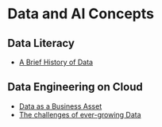 # Data and AI Concepts

## Data Literacy
- [A Brief History of Data](https://medium.com/@rathi-ankit/a-brief-history-of-data-bc4d9ae475fe)


## Data Engineering on Cloud
- [Data as a Business Asset](https://medium.com/@rathi-ankit/data-as-a-business-asset-2427e22c730b)
- [The challenges of ever-growing Data](https://rathi-ankit.medium.com/the-challenges-of-ever-growing-data-726b37a4cc34)


